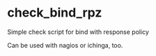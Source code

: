 # check_bind_rpz
Simple check script for bind with response policy

Can be used with nagios or ichinga, too.
